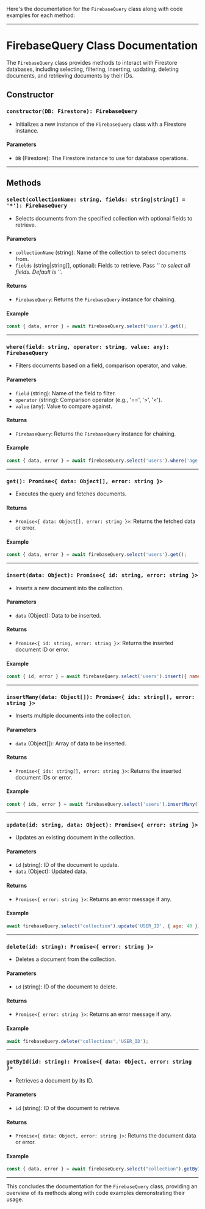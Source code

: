 Here's the documentation for the `FirebaseQuery` class along with code examples for each method:

---

# FirebaseQuery Class Documentation

The `FirebaseQuery` class provides methods to interact with Firestore databases, including selecting, filtering, inserting, updating, deleting documents, and retrieving documents by their IDs.

## Constructor

### `constructor(DB: Firestore): FirebaseQuery`

- Initializes a new instance of the `FirebaseQuery` class with a Firestore instance.

#### Parameters
- `DB` (Firestore): The Firestore instance to use for database operations.

---

## Methods

### `select(collectionName: string, fields: string|string[] = '*'): FirebaseQuery`

- Selects documents from the specified collection with optional fields to retrieve.

#### Parameters
- `collectionName` (string): Name of the collection to select documents from.
- `fields` (string|string[], optional): Fields to retrieve. Pass '*' to select all fields. Default is '*'.

#### Returns
- `FirebaseQuery`: Returns the `FirebaseQuery` instance for chaining.

#### Example
```javascript
const { data, error } = await firebaseQuery.select('users').get();
```

---

### `where(field: string, operator: string, value: any): FirebaseQuery`

- Filters documents based on a field, comparison operator, and value.

#### Parameters
- `field` (string): Name of the field to filter.
- `operator` (string): Comparison operator (e.g., '==', '>', '<').
- `value` (any): Value to compare against.

#### Returns
- `FirebaseQuery`: Returns the `FirebaseQuery` instance for chaining.

#### Example
```javascript
const { data, error } = await firebaseQuery.select('users').where('age', '>', 30).get();
```

---

### `get(): Promise<{ data: Object[], error: string }>`

- Executes the query and fetches documents.

#### Returns
- `Promise<{ data: Object[], error: string }>`: Returns the fetched data or error.

#### Example
```javascript
const { data, error } = await firebaseQuery.select('users').get();
```

---

### `insert(data: Object): Promise<{ id: string, error: string }>`

- Inserts a new document into the collection.

#### Parameters
- `data` (Object): Data to be inserted.

#### Returns
- `Promise<{ id: string, error: string }>`: Returns the inserted document ID or error.

#### Example
```javascript
const { id, error } = await firebaseQuery.select('users').insert({ name: 'John', age: 30 });
```

---

### `insertMany(data: Object[]): Promise<{ ids: string[], error: string }>`

- Inserts multiple documents into the collection.

#### Parameters
- `data` (Object[]): Array of data to be inserted.

#### Returns
- `Promise<{ ids: string[], error: string }>`: Returns the inserted document IDs or error.

#### Example
```javascript
const { ids, error } = await firebaseQuery.select('users').insertMany([{ name: 'John' }, { name: 'Alice' }]);
```

---

### `update(id: string, data: Object): Promise<{ error: string }>`

- Updates an existing document in the collection.

#### Parameters
- `id` (string): ID of the document to update.
- `data` (Object): Updated data.

#### Returns
- `Promise<{ error: string }>`: Returns an error message if any.

#### Example
```javascript
await firebaseQuery.select("collection").update('USER_ID', { age: 40 });
```

---

### `delete(id: string): Promise<{ error: string }>`

- Deletes a document from the collection.

#### Parameters
- `id` (string): ID of the document to delete.

#### Returns
- `Promise<{ error: string }>`: Returns an error message if any.

#### Example
```javascript
await firebaseQuery.delete("collections",'USER_ID');
```

---

### `getById(id: string): Promise<{ data: Object, error: string }>`

- Retrieves a document by its ID.

#### Parameters
- `id` (string): ID of the document to retrieve.

#### Returns
- `Promise<{ data: Object, error: string }>`: Returns the document data or error.

#### Example
```javascript
const { data, error } = await firebaseQuery.select("collection").getById('USER_ID');
```

---

This concludes the documentation for the `FirebaseQuery` class, providing an overview of its methods along with code examples demonstrating their usage.
